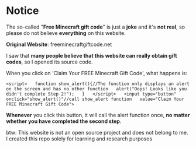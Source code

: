 # Notice

The so-called "**Free Minecraft gift code**" is just a **joke** and it's **not real**, so please do not believe **everything** on this website.

**Original Website**: freeminecraftgiftcode.net

I saw that **many people believe that this website can really obtain gift codes**, so I opened its source code.

When you click on 'Claim Your FREE Minecraft Gift Code', what happens is:

`<script>  
	function show_alert(){//The function only displays an alert on the screen and has no other function  
		alert("Oops! Looks like you didn't complete Step 2!");  
	}  
</script>  
<input type="button"  
	onclick="show_alert()"//call show_alert function  
	value="Claim Your FREE Minecraft Gift Code">`
	
**Whenever** you click this button, it will call the alert function once, **no matter whether you have completed the second step**.

btw: This website is not an open source project and does not belong to me. I created this repo solely for learning and research purposes